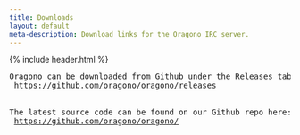```yaml
---
title: Downloads
layout: default
meta-description: Download links for the Oragono IRC server.
---
```

{% include header.html %}

<pre>
Oragono can be downloaded from Github under the Releases tab here:
 <a href="https://github.com/oragono/oragono/releases">https://github.com/oragono/oragono/releases</a>


The latest source code can be found on our Github repo here:
 <a href="https://github.com/oragono/oragono/">https://github.com/oragono/oragono/</a>
</pre>